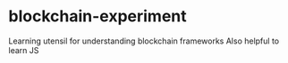 # blockchain-experiment
Learning utensil for understanding blockchain frameworks
Also helpful to learn JS
